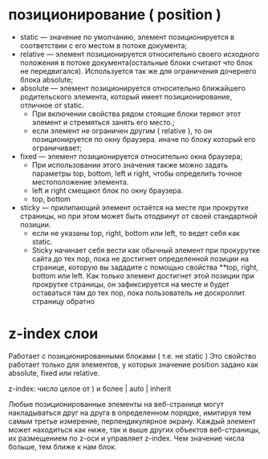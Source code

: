 # позиционирование ( position )

- static — значение по умолчанию, элемент позиционируется в соответствии с его местом в потоке документа;
- relative — элемент позиционируется относительно своего исходного положения в потоке документа(остальные блоки считают что блок не передвигался). Используется так же для ограничения дочернего блока absolute;
- absolute — элемент позиционируется относительно ближайшего родительского элемента, который имеет позиционирование, отличное от static.
   - При включении свойства рядом стоящие блоки теряют этот элемент и стремяться занять его место.;
   - если элемент не ограничен другим ( relative ), то он позиционируется по окну браузера. иначе по блоку который его ограничивает;
- fixed — элемент позиционируется относительно окна браузера;
    - При использовании этого значения также можно задать параметры top, bottom, left и right, чтобы определить точное местоположение элемента.
    - left и right смещают блок по окну браузера.
    - top, bottom
- sticky — прилипающий элемент остаётся на месте при прокрутке страницы, но при этом может быть отодвинут от своей стандартной позиции.
    - если не указаны top, right, bottom или left, то ведет себя как static.
    - Sticky начинает себя вести как обычный элемент при прокурутке сайта до тех пор, пока не достигнет определенной позиции на странице, которую вы зададите с помощью свойства **top, right, bottom или left.
      Как только элемент достигнет этой позиции при прокрутке страницы, он зафиксируется на месте и будет оставаться там до тех пор, пока пользователь не доскроллит страницу обратно

      
 # z-index слои 
 
 Работает с позиционированными блоками ( т.е. не static )
 Это свойство работает только для элементов, у которых значение position задано как absolute, fixed или relative.

 z-index: число целое от ) и более | auto | inherit
 
Любые позиционированные элементы на веб-странице могут накладываться друг на друга в определенном порядке, имитируя тем самым третье измерение, перпендикулярное экрану. 
Каждый элемент может находиться как ниже, так и выше других объектов веб-страницы, их размещением по z-оси и управляет z-index. 
Чем значение числа больше, тем ближе к нам блок.

 
